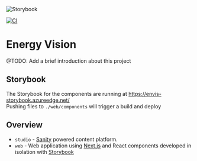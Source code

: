 ![Storybook](https://github.com/equinor/energyvision/workflows/Upload%20storybook%20to%20Azure%20blob%20storage/badge.svg)

[![CI](https://github.com/equinor/energyvision/actions/workflows/ci.yaml/badge.svg?branch=main)](https://github.com/equinor/energyvision/actions/workflows/ci.yaml)

# Energy Vision

@TODO: Add a brief introduction about this project

## Storybook

The Storybook for the components are running at https://envis-storybook.azureedge.net/  
Pushing files to `./web/components` will trigger a build and deploy

## Overview

- `studio` - [Sanity](https://www.sanity.io/) powered content platform.
- `web` - Web application using [Next.js](https://nextjs.org/) and React components developed in isolation with [Storybook](https://storybook.js.org/)
